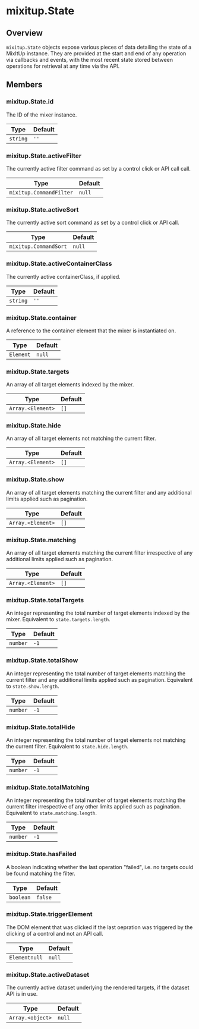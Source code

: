 # mixitup.State

## Overview

`mixitup.State` objects expose various pieces of data detailing the state of
a MixItUp instance. They are provided at the start and end of any operation via
callbacks and events, with the most recent state stored between operations
for retrieval at any time via the API.


## Members

### <a id="mixitup.State#id">mixitup.State.id</a>




The ID of the mixer instance.


|Type | Default
|---  | ---
|`string`| `''`


### <a id="mixitup.State#activeFilter">mixitup.State.activeFilter</a>




The currently active filter command as set by a control click or API call
call.


|Type | Default
|---  | ---
|`mixitup.CommandFilter`| `null`


### <a id="mixitup.State#activeSort">mixitup.State.activeSort</a>




The currently active sort command as set by a control click or API call.


|Type | Default
|---  | ---
|`mixitup.CommandSort`| `null`


### <a id="mixitup.State#activeContainerClass">mixitup.State.activeContainerClass</a>




The currently active containerClass, if applied.


|Type | Default
|---  | ---
|`string`| `''`


### <a id="mixitup.State#container">mixitup.State.container</a>




A reference to the container element that the mixer is instantiated on.


|Type | Default
|---  | ---
|`Element`| `null`


### <a id="mixitup.State#targets">mixitup.State.targets</a>




An array of all target elements indexed by the mixer.


|Type | Default
|---  | ---
|`Array.<Element>`| `[]`


### <a id="mixitup.State#hide">mixitup.State.hide</a>




An array of all target elements not matching the current filter.


|Type | Default
|---  | ---
|`Array.<Element>`| `[]`


### <a id="mixitup.State#show">mixitup.State.show</a>




An array of all target elements matching the current filter and any additional
limits applied such as pagination.


|Type | Default
|---  | ---
|`Array.<Element>`| `[]`


### <a id="mixitup.State#matching">mixitup.State.matching</a>




An array of all target elements matching the current filter irrespective of
any additional limits applied such as pagination.


|Type | Default
|---  | ---
|`Array.<Element>`| `[]`


### <a id="mixitup.State#totalTargets">mixitup.State.totalTargets</a>




An integer representing the total number of target elements indexed by the
mixer. Equivalent to `state.targets.length`.


|Type | Default
|---  | ---
|`number`| `-1`


### <a id="mixitup.State#totalShow">mixitup.State.totalShow</a>




An integer representing the total number of target elements matching the
current filter and any additional limits applied such as pagination.
Equivalent to `state.show.length`.


|Type | Default
|---  | ---
|`number`| `-1`


### <a id="mixitup.State#totalHide">mixitup.State.totalHide</a>




An integer representing the total number of target elements not matching
the current filter. Equivalent to `state.hide.length`.


|Type | Default
|---  | ---
|`number`| `-1`


### <a id="mixitup.State#totalMatching">mixitup.State.totalMatching</a>




An integer representing the total number of target elements matching the
current filter irrespective of any other limits applied such as pagination.
Equivalent to `state.matching.length`.


|Type | Default
|---  | ---
|`number`| `-1`


### <a id="mixitup.State#hasFailed">mixitup.State.hasFailed</a>




A boolean indicating whether the last operation "failed", i.e. no targets
could be found matching the filter.


|Type | Default
|---  | ---
|`boolean`| `false`


### <a id="mixitup.State#triggerElement">mixitup.State.triggerElement</a>




The DOM element that was clicked if the last oepration was triggered by the
clicking of a control and not an API call.


|Type | Default
|---  | ---
|`Elementnull`| `null`


### <a id="mixitup.State#activeDataset">mixitup.State.activeDataset</a>




The currently active dataset underlying the rendered targets, if the
dataset API is in use.


|Type | Default
|---  | ---
|`Array.<object>`| `null`


